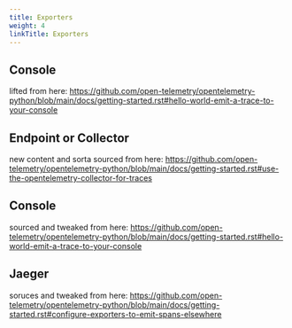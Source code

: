 ```yaml
---
title: Exporters
weight: 4
linkTitle: Exporters
---
```


## Console

lifted from here: https://github.com/open-telemetry/opentelemetry-python/blob/main/docs/getting-started.rst#hello-world-emit-a-trace-to-your-console

## Endpoint or Collector

new content and sorta sourced from here: https://github.com/open-telemetry/opentelemetry-python/blob/main/docs/getting-started.rst#use-the-opentelemetry-collector-for-traces

## Console

sourced and tweaked from here: https://github.com/open-telemetry/opentelemetry-python/blob/main/docs/getting-started.rst#hello-world-emit-a-trace-to-your-console

## Jaeger

soruces and tweaked from here: https://github.com/open-telemetry/opentelemetry-python/blob/main/docs/getting-started.rst#configure-exporters-to-emit-spans-elsewhere